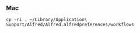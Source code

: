 ### Mac

```
cp -ri . ~/Library/Application\ Support/Alfred/Alfred.alfredpreferences/workflows
```

